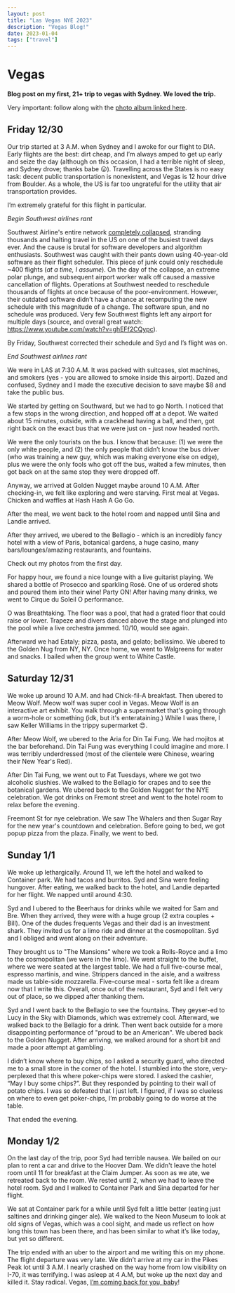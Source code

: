 ```yaml
---
layout: post
title: "Las Vegas NYE 2023"
description: "Vegas Blog!"
date: 2023-01-04
tags: ["travel"]
---
```


# Vegas

**Blog post on my first, 21+ trip to vegas with Sydney. We loved the trip.**

Very important: follow along with the [photo album linked here](https://photos.app.goo.gl/NThKtFZf3DyniNAq8).

## Friday 12/30
Our trip started at 3 A.M. when Sydney and I awoke for our flight to DIA. Early flights are the best: dirt cheap, and I’m always amped to get up early and seize the day (although on this occasion, I had a terrible night of sleep, and Sydney drove; thanks babe 😛). Travelling across the States is no easy task: decent public transportation is nonexistent, and Vegas is 12 hour drive from Boulder. As a whole, the US is far too ungrateful for the utility that air transportation provides. 

I’m extremely grateful for this flight in particular.

*Begin Southwest airlines rant*

Southwest Airline's entire network [completely collapsed](https://www.nytimes.com/2022/12/27/business/southwest-flights-canceled-travel.html), stranding thousands and halting travel in the US on one of the busiest travel days ever. And the cause is brutal for software developers and algorithm enthusiasts. Southwest was caught with their pants down using 40-year-old software as their flight scheduler. This piece of junk could only reschedule ~400 flights (*at a time, I assume*). On the day of the collapse, an extreme polar plunge, and subsequent airport worker walk off caused a massive cancellation of flights. Operations at Southwest needed to reschedule thousands of flights at once because of the poor-environment. However, their outdated software didn’t have a chance at recomputing the new schedule with this magnitude of a change. The software spun, and no schedule was produced. Very few Southwest flights left any airport for multiple days (source, and overall great watch: https://www.youtube.com/watch?v=ghEFf2CQypc).


By Friday, Southwest corrected their schedule and Syd and I’s flight was on. 

*End Southwest airlines rant*

We were in LAS at 7:30 A.M. It was packed with suitcases, slot machines, and smokers (yes - you are allowed to smoke inside this airport). Dazed and confused, Sydney and I made the executive decision to save maybe $8 and take the public bus.

We started by getting on Southward, but we had to go North. I noticed that a few stops in the wrong direction, and hopped off at a depot. We waited about 15 minutes, outside, with a crackhead having a ball, and then, got right back on the exact bus that we were just on - just now headed north. 

We were the only tourists on the bus. I know that because: (1) we were the only white people, and (2) the only people that didn’t know the bus driver (who was training a new guy, which was making everyone else on edge), plus we were the only fools who got off the bus, waited a few minutes, then got back on at the same stop they were dropped off. 

Anyway, we arrived at Golden Nugget maybe around 10 A.M. After checking-in, we felt like exploring and were starving. First meal at Vegas. Chicken and waffles at Hash Hash A Go Go. 

After the meal, we went back to the hotel room and napped until Sina and Landie arrived. 

After they arrived, we ubered to the Bellagio - which is an incredibly fancy hotel with a view of Paris, botanical gardens, a huge casino, many bars/lounges/amazing restaurants, and fountains.

Check out my photos from the first day. 

For happy hour, we found a nice lounge with a live guitarist playing. We shared a bottle of Prosecco and sparkling Rosé. One of us ordered shots and poured them into their wine! Party ON! After having many drinks, we went to Cirque du Soleil O performance. 

O was Breathtaking. The floor was a pool, that had a grated floor that could raise or lower. Trapeze and divers danced above the stage and plunged into the pool while a live orchestra jammed. 10/10, would see again.

Afterward we had Eataly; pizza, pasta, and gelato; bellissimo. We ubered to the Golden Nug from NY, NY. Once home, we went to Walgreens for water and snacks. I bailed when the group went to White Castle. 

## Saturday 12/31 
We woke up around 10 A.M. and had Chick-fil-A breakfast. Then ubered to Meow Wolf. Meow wolf was super cool in Vegas. Meow Wolf is an interactive art exhibit. You walk through a supermarket that's going through a worm-hole or something (idk, but it's enterataining.) While I was there, I saw Keller Williams in the trippy supermarket 😍. 


After Meow Wolf, we ubered to the Aria for Din Tai Fung. We had mojitos at the bar beforehand. Din Tai Fung was everything I could imagine and more. I was terribly underdressed (most of the clientele were Chinese, wearing their New Year's Red). 

After Din Tai Fung, we went out to Fat Tuesdays, where we got two alcoholic slushies. We walked to the Bellagio for crapes and to see the botanical gardens. We ubered back to the Golden Nugget for the NYE celebration. We got drinks on Fremont street and went to the hotel room to relax before the evening. 

Freemont St for nye celebration. We saw The Whalers and then Sugar Ray for the new year's countdown and celebration. Before going to bed, we got popup pizza from the plaza. Finally, we went to bed. 

## Sunday 1/1

We woke up lethargically. Around 11, we left the hotel and walked to Container park. We had tacos and burritos. Syd and Sina were feeling hungover. After eating, we walked back to the hotel, and Landie departed for her flight. We napped until around 4:30. 

Syd and I ubered to the Beerhaus for drinks while we waited for Sam and Bre. When they arrived, they were with a huge group (2 extra couples + Bill). One of the dudes frequents Vegas and their dad is an investment shark. They invited us for a limo ride and dinner at the cosmopolitan. Syd and I obliged and went along on their adventure. 

They brought us to "The Mansions" where we took a Rolls-Royce and a limo to the cosmopolitan (we were in the limo). We went straight to the buffet, where we were seated at the largest table. We had a full five-course meal, espresso martinis, and wine. Strippers danced in the aisle, and a waitress made us table-side mozzarella. Five-course meal - sorta felt like a dream now that I write this. Overall, once out of the restaurant, Syd and I felt very out of place, so we dipped after thanking them. 

Syd and I went back to the Bellagio to see the fountains. They geyser-ed to Lucy in the Sky with Diamonds, which was extremely cool. Afterward, we walked back to the Bellagio for a drink. Then went back outside for a more disappointing performance of "proud to be an American". We ubered back to the Golden Nugget. After arriving, we walked around for a short bit and made a poor attempt at gambling. 

I didn’t know where to buy chips, so I asked a security guard, who directed me to a small store in the corner of the hotel. I stumbled into the store, very-perplexed that this where poker-chips were stored. I asked the cashier, “May I buy some chips?”. But they responded by pointing to their wall of potato chips. I was so defeated that I just left. I figured, if I was so clueless on where to even get poker-chips, I’m probably going to do worse at the table.

That ended the evening.
## Monday 1/2
On the last day of the trip, poor Syd had terrible nausea. We bailed on our plan to rent a car and drive to the Hoover Dam. We didn't leave the hotel room until 11 for breakfast at the Claim Jumper. As soon as we ate, we retreated back to the room. We rested until 2, when we had to leave the hotel room. Syd and I walked to Container Park and Sina departed for her flight. 

We sat at Container park for a while until Syd felt a little better (eating just saltines and drinking ginger ale). We walked to the Neon Museum to look at old signs of Vegas, which was a cool sight, and made us reflect on how long this town has been there, and has been similar to what it’s like today, but yet so different. 
 
The trip ended with an uber to the airport and me writing this on my phone. The flight departure was very late. We didn’t arrive at my car in the Pikes Peak lot until 3 A.M. I nearly crashed on the way home from low visibility on I-70, it was terrifying. I was asleep at 4 A.M, but woke up the next day and killed it. 
Stay radical. Vegas, [I’m coming back for you, baby](https://www.tiktok.com/@carlyraejepsen/video/7151798377573780779?is_from_webapp=v1&item_id=7151798377573780779&web_id=7075692686118716974)! 

